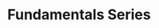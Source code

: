 ---
title: Fundamentals Series
summary: A series of blog posts about the fundamentals of computer science and software engineering.
description: A series of blog posts about the fundamentals of computer science and software engineering.
---